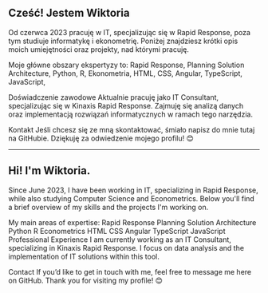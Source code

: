 
Cześć! Jestem Wiktoria
-----------
 Od czerwca 2023 pracuję w IT, specjalizując się w Rapid Response, poza tym studiuje informatykę i ekonometrię. Poniżej znajdziesz krótki opis moich umiejętności oraz projekty, nad którymi pracuję.

Moje główne obszary ekspertyzy to:
Rapid Response,
Planning Solution Architecture,
Python,
R,
Ekonometria,
HTML,
CSS,
Angular,
TypeScript,
JavaScript,


Doświadczenie zawodowe
Aktualnie pracuję jako IT Consultant, specjalizując się w Kinaxis Rapid Response. Zajmuję się analizą danych oraz implementacją rozwiązań informatycznych w ramach tego narzędzia.


Kontakt
Jeśli chcesz się ze mną skontaktować, śmiało napisz do mnie tutaj na GitHubie. Dziękuję za odwiedzenie mojego profilu! 😊

----------------------------------------------------------------------------------------------------------------------

Hi! I'm Wiktoria.
---------
Since June 2023, I have been working in IT, specializing in Rapid Response, while also studying Computer Science and Econometrics. Below you'll find a brief overview of my skills and the projects I'm working on.

My main areas of expertise:
Rapid Response
Planning Solution Architecture
Python
R
Econometrics
HTML
CSS
Angular
TypeScript
JavaScript
Professional Experience
I am currently working as an IT Consultant, specializing in Kinaxis Rapid Response. I focus on data analysis and the implementation of IT solutions within this tool.

Contact
If you’d like to get in touch with me, feel free to message me here on GitHub. Thank you for visiting my profile! 😊



